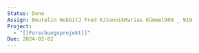 ```yaml
---
Status: Done
Assign: Beutelin HobbitJ Fred KJJannikMarius Kümmel909 _ 919
Project:
  - "[[Forschungsprojekt]]"
Due: 2024-02-02
---
```

